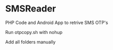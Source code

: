 # SMSReader
PHP Code and Android App to retrive SMS OTP's

Run otpcopy.sh with nohup

Add all folders manually

